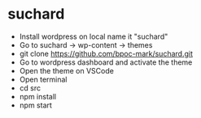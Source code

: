 # suchard

- Install wordpress on local name it "suchard"
- Go to suchard -> wp-content -> themes
- git clone https://github.com/bpoc-mark/suchard.git
- Go to wordpress dashboard and activate the theme
- Open the theme on VSCode
- Open terminal 
- cd src
- npm install
- npm start
